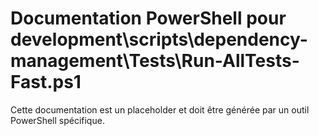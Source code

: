 # Documentation PowerShell pour development\scripts\dependency-management\Tests\Run-AllTests-Fast.ps1

Cette documentation est un placeholder et doit être générée par un outil PowerShell spécifique.
